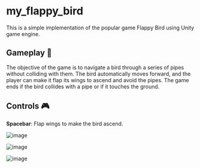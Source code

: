 # my_flappy_bird

This is a simple implementation of the popular game Flappy Bird using Unity game engine.

## Gameplay 🎯
The objective of the game is to navigate a bird through a series of pipes without colliding with them. The bird automatically moves forward, and the player can make it flap its wings to ascend and avoid the pipes. The game ends if the bird collides with a pipe or if it touches the ground.

## Controls 🎮
**Spacebar**: Flap wings to make the bird ascend.

![image](https://github.com/thibaudcathala/my_flappy_bird/assets/114906947/65a80518-4678-4c59-8c5d-386e9213802d)

![image](https://github.com/thibaudcathala/my_flappy_bird/assets/114906947/94a5d951-b267-478e-98e5-f7bbcedae0fc)

![image](https://github.com/thibaudcathala/my_flappy_bird/assets/114906947/41a3a5e1-07cb-4989-8686-8e8ca44facad)
